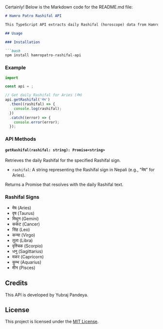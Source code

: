 Certainly! Below is the Markdown code for the README.md file:

```markdown
# Hamro Patro Rashifal API

This TypeScript API extracts daily Rashifal (horoscope) data from Hamro Patro.

## Usage

### Installation

```bash
npm install hamropatro-rashifal-api
```

### Example

```typescript
import 

const api = ;

// Get daily Rashifal for Aries (मेष)
api.getRashifal('मेष')
  .then((rashifal) => {
    console.log(rashifal);
  })
  .catch((error) => {
    console.error(error);
  });
```

### API Methods

#### `getRashifal(rashifal: string): Promise<string>`

Retrieves the daily Rashifal for the specified Rashifal sign.

- `rashifal`: A string representing the Rashifal sign in Nepali (e.g., "मेष" for Aries).

Returns a Promise that resolves with the daily Rashifal text.

### Rashifal Signs

- मेष (Aries)
- वृष (Taurus)
- मिथुन (Gemini)
- कर्कट (Cancer)
- सिंह (Leo)
- कन्या (Virgo)
- तुला (Libra)
- वृश्चिक (Scorpio)
- धनु (Sagittarius)
- मकर (Capricorn)
- कुम्भ (Aquarius)
- मीन (Pisces)

## Credits

This API is developed by Yubraj Pandeya.

## License

This project is licensed under the [MIT License](LICENSE).
```
